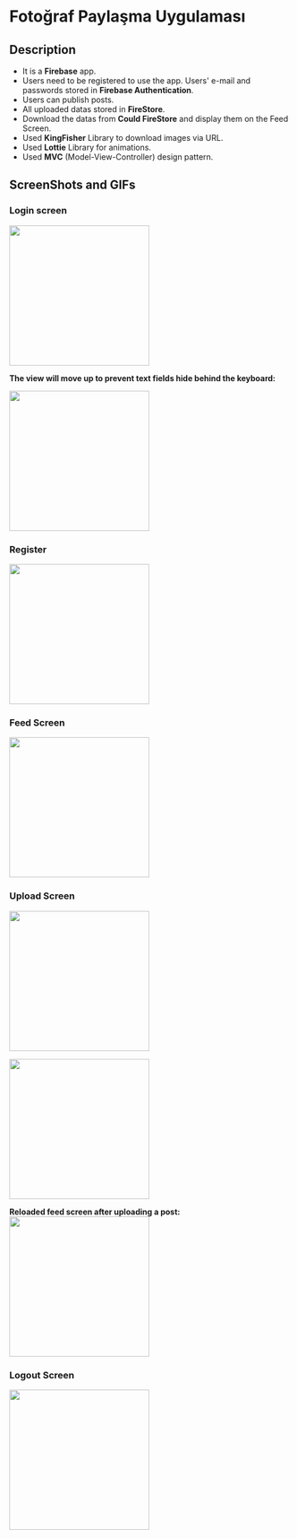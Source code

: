 # Fotoğraf Paylaşma Uygulaması

## Description

- It is a **Firebase** app.
- Users need to be registered to use the app. Users' e-mail and passwords stored in **Firebase Authentication**.
- Users can publish posts.
- All uploaded datas stored in **FireStore**.
- Download the datas from **Could FireStore** and display them on the Feed Screen.
- Used **KingFisher** Library to download images via URL.
- Used **Lottie** Library for animations.
- Used **MVC** (Model-View-Controller) design pattern.


## ScreenShots and GIFs

### Login screen
<p float="left">
<img src="https://github.com/MutluClkn/My_iOS_Academia/blob/main/14.%20FotografPaylasmaUygulamasi/ScreenShots/LoginScreen.gif " width="250">
</p>

**The view will move up to prevent text fields hide behind the keyboard:**
<p float="left">
<img src="https://github.com/MutluClkn/My_iOS_Academia/blob/main/14.%20FotografPaylasmaUygulamasi/ScreenShots/ShiftView.png " width="250">
</p>

### Register
<p float="left">
<img src="https://github.com/MutluClkn/My_iOS_Academia/blob/main/14.%20FotografPaylasmaUygulamasi/ScreenShots/SignUp.png " width="250">
</p>

### Feed Screen
<p float="left">
<img src="https://github.com/MutluClkn/My_iOS_Academia/blob/main/14.%20FotografPaylasmaUygulamasi/ScreenShots/FeedScreen.png " width="250">
</p>

### Upload Screen
<p float="left">
<img src="https://github.com/MutluClkn/My_iOS_Academia/blob/main/14.%20FotografPaylasmaUygulamasi/ScreenShots/UploadScreen.png " width="250">
</p>
<img src="https://github.com/MutluClkn/My_iOS_Academia/blob/main/14.%20FotografPaylasmaUygulamasi/ScreenShots/PickImage.gif " width="250">

**Reloaded feed screen after uploading a post:**
<img src="https://github.com/MutluClkn/My_iOS_Academia/blob/main/14.%20FotografPaylasmaUygulamasi/ScreenShots/ReloadTableView.gif " width="250">

### Logout Screen
<img src="https://github.com/MutluClkn/My_iOS_Academia/blob/main/14.%20FotografPaylasmaUygulamasi/ScreenShots/LogOutScreen.gif " width="250">
